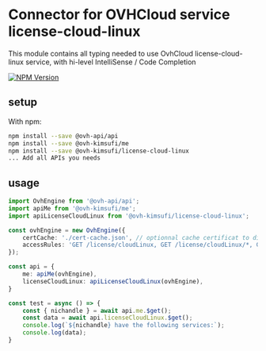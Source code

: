 # Connector for OVHCloud service license-cloud-linux

This module contains all typing needed to use OvhCloud license-cloud-linux service, with hi-level IntelliSense / Code Completion

[![NPM Version](https://img.shields.io/npm/v/@ovh-kimsufi/license-cloud-linux.svg?style=flat)](https://www.npmjs.org/package/@ovh-kimsufi/license-cloud-linux)

## setup

With npm:
````bash
npm install --save @ovh-api/api
npm install --save @ovh-kimsufi/me
npm install --save @ovh-kimsufi/license-cloud-linux
... Add all APIs you needs
````

## usage

````typescript
import OvhEngine from '@ovh-api/api';
import apiMe from '@ovh-kimsufi/me';
import apiLicenseCloudLinux from '@ovh-kimsufi/license-cloud-linux';

const ovhEngine = new OvhEngine({ 
    certCache: './cert-cache.json', // optionnal cache certificat to disk
    accessRules: 'GET /license/cloudLinux, GET /license/cloudLinux/*, GET /me', // optionnal limit the requested privileges.
});

const api = {
    me: apiMe(ovhEngine),
    licenseCloudLinux: apiLicenseCloudLinux(ovhEngine),
}

const test = async () => {
    const { nichandle } = await api.me.$get();
    const data = await api.licenseCloudLinux.$get();
    console.log(`${nichandle} have the following services:`);
    console.log(data);
}

````